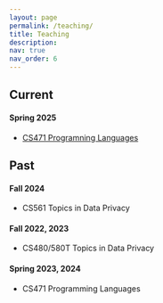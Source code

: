 ```yaml
---
layout: page
permalink: /teaching/
title: Teaching
description: 
nav: true
nav_order: 6
---
```


## Current
#### Spring 2025
* [CS471 Programning Languages]({{site.url}}/cs471)

## Past

#### Fall 2024
* CS561 Topics in Data Privacy

#### Fall 2022, 2023
* CS480/580T Topics in Data Privacy

#### Spring 2023, 2024
<!-- * CS471 Programming Languages -->
* CS471 Programming Languages
